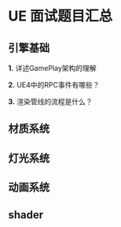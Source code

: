 # UE 面试题目汇总

## 引擎基础

**1.** 详述GamePlay架构的理解

**2.** UE4中的RPC事件有哪些？

**3.** 渲染管线的流程是什么？

## 材质系统

## 灯光系统

## 动画系统

## shader
